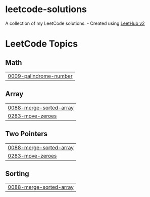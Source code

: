 # leetcode-solutions
A collection of my LeetCode solutions. - Created using [LeetHub v2](https://github.com/arunbhardwaj/LeetHub-2.0)

<!---LeetCode Topics Start-->
# LeetCode Topics
## Math
|  |
| ------- |
| [0009-palindrome-number](https://github.com/emmanuelotoo/leetcode-solutions/tree/master/0009-palindrome-number) |
## Array
|  |
| ------- |
| [0088-merge-sorted-array](https://github.com/emmanuelotoo/leetcode-solutions/tree/master/0088-merge-sorted-array) |
| [0283-move-zeroes](https://github.com/emmanuelotoo/leetcode-solutions/tree/master/0283-move-zeroes) |
## Two Pointers
|  |
| ------- |
| [0088-merge-sorted-array](https://github.com/emmanuelotoo/leetcode-solutions/tree/master/0088-merge-sorted-array) |
| [0283-move-zeroes](https://github.com/emmanuelotoo/leetcode-solutions/tree/master/0283-move-zeroes) |
## Sorting
|  |
| ------- |
| [0088-merge-sorted-array](https://github.com/emmanuelotoo/leetcode-solutions/tree/master/0088-merge-sorted-array) |
<!---LeetCode Topics End-->